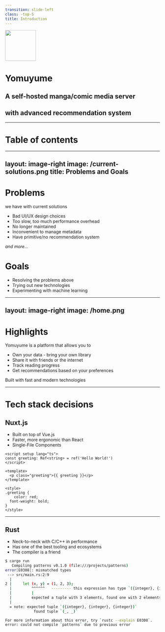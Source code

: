 ```yaml
---
transition: slide-left
class: -top-5
title: Introduction
---
```


<img src="/yomuyume.png" width="100px">

# Yomuyume
## A self-hosted manga/comic media server
## with advanced recommendation system

---

# Table of contents

<Toc minDepth="1" maxDepth="1" />

---
layout: image-right
image: /current-solutions.png
title: Problems and Goals
---

# Problems
we have with current solutions

- Bad UI/UX design choices
- Too slow, too much performance overhead
- No longer maintained
- Inconvenient to manage metadata
- Have primitive/no recommendation system

*and more...*

# Goals

- Resolving the problems above
- Trying out new technologies
- Experimenting with machine learning

---
layout: image-right
image: /home.png
---

# Highlights
Yomuyume is a platform that allows you to

- Own your data - bring your own library
- Share it with friends or the internet
- Track reading progress
- Get recommendations based on your preferences

Built with fast and modern technologies

<NuxtRust />

---

# Tech stack decisions

## Nuxt.js
- Built on top of Vue.js
- Faster, more ergonomic than React
- Single-File Components

```vue {all|1-3|5-7|9-14|all}
<script setup lang="ts">
const greeting: Ref<string> = ref('Hello World!')
</script>

<template>
  <p class="greeting">{{ greeting }}</p>
</template>

<style>
.greeting {
    color: red;
  font-weight: bold;
}
</style>
```

---

## Rust

- Neck-to-neck with C/C++ in performance
- Has one of the best tooling and ecosystems
- The compiler is a friend

```bash
$ cargo run
   Compiling patterns v0.1.0 (file:///projects/patterns)
error[E0308]: mismatched types
 --> src/main.rs:2:9
  |
2 |     let (x, y) = (1, 2, 3);
  |         ^^^^^^   --------- this expression has type `({integer}, {integer}, {integer})`
  |         |
  |         expected a tuple with 3 elements, found one with 2 elements
  |
  = note: expected tuple `({integer}, {integer}, {integer})`
             found tuple `(_, _)`

For more information about this error, try `rustc --explain E0308`.
error: could not compile `patterns` due to previous error
```
